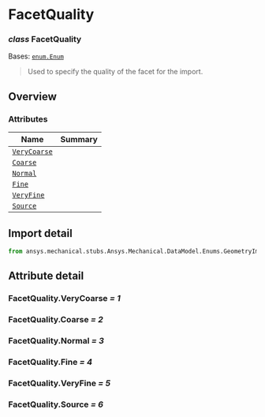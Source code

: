 <a id="facetquality"></a>

# FacetQuality

<a id="FacetQuality"></a>

### *class* FacetQuality

Bases: [`enum.Enum`](https://docs.python.org/3/library/enum.html#enum.Enum)

> Used to specify the quality of the facet for the import.

> <!-- !! processed by numpydoc !! -->

<a id="overview"></a>

## Overview

### Attributes

| Name | Summary |
|--------------------------------------------|----|
| [`VeryCoarse`](#FacetQuality.VeryCoarse)   |    |
| [`Coarse`](#FacetQuality.Coarse)           |    |
| [`Normal`](#FacetQuality.Normal)           |    |
| [`Fine`](#FacetQuality.Fine)               |    |
| [`VeryFine`](#FacetQuality.VeryFine)       |    |
| [`Source`](#FacetQuality.Source)           |    |

<a id="import-detail"></a>

## Import detail

```python
from ansys.mechanical.stubs.Ansys.Mechanical.DataModel.Enums.GeometryImportPreference import FacetQuality
```

<a id="attribute-detail"></a>

## Attribute detail

<a id="FacetQuality.VeryCoarse"></a>

### FacetQuality.VeryCoarse *= 1*

<a id="FacetQuality.Coarse"></a>

### FacetQuality.Coarse *= 2*

<a id="FacetQuality.Normal"></a>

### FacetQuality.Normal *= 3*

<a id="FacetQuality.Fine"></a>

### FacetQuality.Fine *= 4*

<a id="FacetQuality.VeryFine"></a>

### FacetQuality.VeryFine *= 5*

<a id="FacetQuality.Source"></a>

### FacetQuality.Source *= 6*
